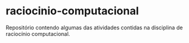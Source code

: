 # raciocinio-computacional 
Repositório contendo algumas das atividades contidas na disciplina de raciocínio computacional.
